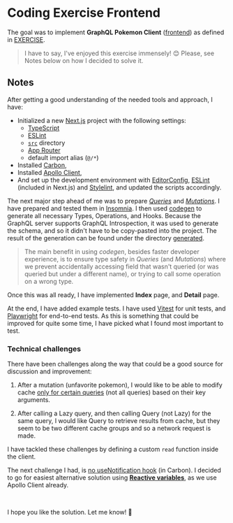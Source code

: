 # Coding Exercise Frontend

The goal was to implement **GraphQL Pokemon Client** ([frontend](./frontend/)) as defined in [EXERCISE](./EXERCISE.md).

> I have to say, I've enjoyed this exercise immensely! 😊 Please, see Notes below on how I decided to solve it.

## Notes

After getting a good understanding of the needed tools and approach, I have:

- Initialized a new [Next.js](https://nextjs.org/) project with the following settings:
  - [TypeScript](https://www.typescriptlang.org/)
  - [ESLint](https://eslint.org/)
  - [`src`](https://nextjs.org/docs/app/building-your-application/configuring/src-directory) directory
  - [App Router](https://nextjs.org/docs/app)
  - default import alias (`@/*`)
- Installed [Carbon](https://carbondesignsystem.com/),
- Installed [Apollo Client](https://www.apollographql.com/docs/react/),
- And set up the development environment with [EditorConfig](https://editorconfig.org/), [ESLint](https://eslint.org/) (included in Next.js) and [Stylelint](https://stylelint.io/), and updated the scripts accordingly.

The next major step ahead of me was to prepare [_Queries_](./frontend/src/api/queries/) and [_Mutations_](./frontend/src/api/mutations/). I have prepared and tested them in [Insomnia](https://insomnia.rest/).
I then used [codegen](https://www.graphql-cli.com/codegen/) to generate all necessary Types, Operations, and Hooks.
Because the GraphQL server supports GraphQL Introspection, it was used to generate the schema, and so it didn't have to be copy-pasted into the project.
The result of the generation can be found under the directory [generated](./frontend/src/api/generated/).

> The main benefit in using _codegen_, besides faster developer experience, is to ensure type safety in _Queries_ (and _Mutations_) where we prevent accidentally accessing field that wasn't queried (or was queried but under a different name), or trying to call some operation on a wrong type.

Once this was all ready, I have implemented **Index** page, and **Detail** page.

At the end, I have added example tests. I have used [Vitest](https://vitest.dev/) for unit tests, and [Playwright](https://playwright.dev/) for end-to-end tests. As this is something that could be improved for quite some time, I have picked what I found most important to test.

### Technical challenges

There have been challenges along the way that could be a good source for discussion and improvement:

1. After a mutation (unfavorite pokemon), I would like to be able to modify cache [only for certain queries](https://github.com/apollographql/apollo-client/issues/7129) (not all queries) based on their key arguments.

2. After calling a Lazy query, and then calling Query (not Lazy) for the same query, I would like Query to retrieve results from cache, but they seem to be two different cache groups and so a network request is made.

I have tackled these challenges by defining a custom `read` function inside the client.

The next challenge I had, is [no useNotification hook](https://github.com/carbon-design-system/carbon/issues/8405) (in Carbon).
I decided to go for easiest alternative solution using [**Reactive variables**](https://www.apollographql.com/docs/react/local-state/reactive-variables), as we use Apollo Client already.

<br>

I hope you like the solution. Let me know! 👋